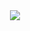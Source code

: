 <div align="center">
  
  <img src="https://github-readme-stats.vercel.app/api?username=xiccin&bg_color=1a3849&show_icons=true&icon_color=efaac4&title_color=efaac4&border_color=efaac4&text_color=ffffff&border_radius=12">
  
</div>
